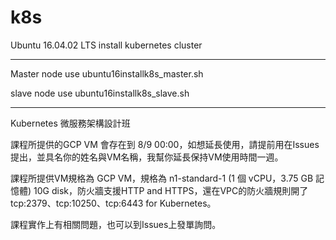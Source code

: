 # k8s

Ubuntu 16.04.02 LTS install kubernetes cluster 

------------
Master node
use ubuntu16installk8s_master.sh

slave node
use ubuntu16installk8s_slave.sh

------------
Kubernetes 微服務架構設計班

課程所提供的GCP VM 會存在到 8/9 00:00，如想延長使用，請提前用在Issues提出，並具名你的姓名與VM名稱，我幫你延長保持VM使用時間一週。

課程所提供VM規格為 GCP VM，規格為 n1-standard-1 (1 個 vCPU，3.75 GB 記憶體) 10G disk，防火牆支援HTTP and HTTPS，還在VPC的防火牆規則開了tcp:2379、tcp:10250、tcp:6443 for Kubernetes。

課程實作上有相關問題，也可以到Issues上發單詢問。



